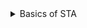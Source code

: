 <details>
<summary> Basics of STA </summary>
  
Min and Max Delay

<img width="719" alt="STA_1" src="https://github.com/user-attachments/assets/24b33a40-1bc4-49fc-9c75-87064450697a">

Delay:

*delay is a function of input transition and load capacitance.

*Delay of any gate is function of input transition and out put load.

*Where load is not only because of leangthy nets and also depends on number of load connected to it.

<img width="951" alt="bucket_" src="https://github.com/user-attachments/assets/55564053-200f-4770-bb49-debd51b6e69a">


<img width="722" alt="STA_2" src="https://github.com/user-attachments/assets/a54e09eb-3b5f-4d8c-b097-025ff2f379be">

<img width="722" alt="STA_3" src="https://github.com/user-attachments/assets/d5d11090-90cb-4e05-8e58-0b387b961825">

<img width="719" alt="STA_4" src="https://github.com/user-attachments/assets/0573fd3c-a2d5-4354-b382-32c52b1ee746">

<img width="721" alt="STA_5" src="https://github.com/user-attachments/assets/4267556b-eec8-47ba-9118-83ea6cad5c21">

<img width="718" alt="STA_6" src="https://github.com/user-attachments/assets/5fe9b614-5f2c-4aa7-aca1-1c0fe3937d02">

<img width="722" alt="STA_7" src="https://github.com/user-attachments/assets/3930a33d-cb52-4df3-879b-207729915022">

<img width="716" alt="STA_8" src="https://github.com/user-attachments/assets/db2fe7d9-1610-48c6-8cc6-cd3b8ef71c4a">

</details>
